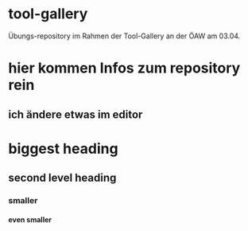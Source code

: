 ﻿# tool-gallery
Übungs-repository im Rahmen der Tool-Gallery an der ÖAW am 03.04.
# hier kommen Infos zum repository rein 



## ich ändere etwas im editor 
# biggest heading
## second level heading
### smaller
#### even smaller 